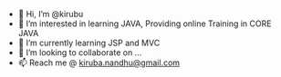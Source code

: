 - 👋 Hi, I’m @kirubu
- 👀 I’m interested in learning JAVA, Providing online Training in CORE JAVA
- 🌱 I’m currently learning JSP and MVC
- 💞️ I’m looking to collaborate on ...
- 📫 Reach me @ kiruba.nandhu@gmail.com

<!---
kirubu/kirubu is a ✨ special ✨ repository because its `README.md` (this file) appears on your GitHub profile.
You can click the Preview link to take a look at your changes.
--->
